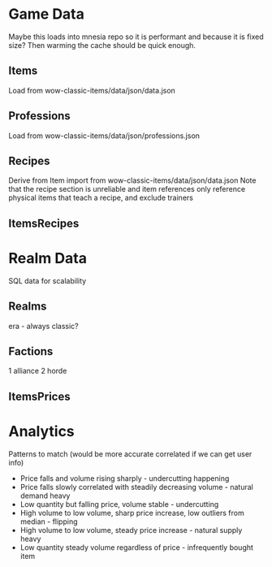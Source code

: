 # Game Data

Maybe this loads into mnesia repo so it is performant and because it is fixed size? Then warming the cache should be quick enough.

## Items

Load from wow-classic-items/data/json/data.json

## Professions

Load from wow-classic-items/data/json/professions.json

## Recipes

Derive from Item import from wow-classic-items/data/json/data.json
Note that the recipe section is unreliable and item references only reference physical items that teach a recipe, and exclude trainers

## ItemsRecipes

# Realm Data

SQL data for scalability

## Realms
era - always classic?

## Factions
1 alliance
2 horde

## ItemsPrices

# Analytics

Patterns to match (would be more accurate correlated if we can get user info)

* Price falls and volume rising sharply - undercutting happening
* Price falls slowly correlated with steadily decreasing volume - natural demand heavy
* Low quantity but falling price, volume stable - undercutting
* High volume to low volume, sharp price increase, low outliers from median - flipping
* High volume to low volume, steady price increase - natural supply heavy
* Low quantity steady volume regardless of price - infrequently bought item
